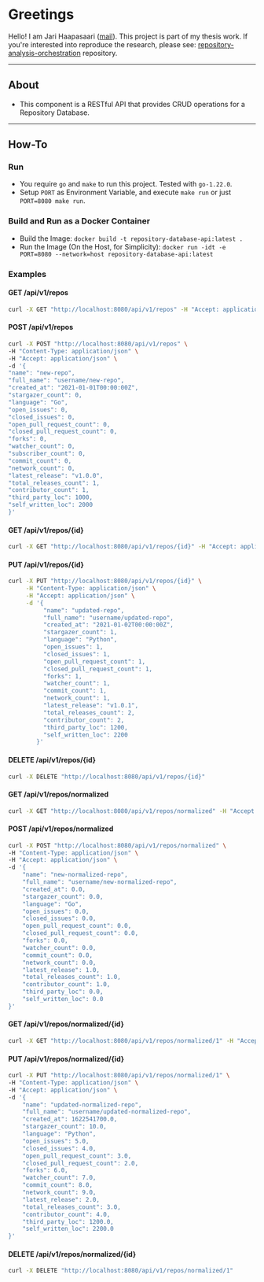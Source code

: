# Greetings

Hello! I am Jari Haapasaari ([mail](mailto:haapjari@gmail.com)). This project is part of my thesis work. If you're interested into reproduce the research, please see: [repository-analysis-orchestration](https://github.com/haapjari/repository-analysis-orchestration) repository.

***

## About

- This component is a RESTful API that provides CRUD operations for a Repository Database.

***

## How-To

### Run

- You require `go` and `make` to run this project. Tested with `go-1.22.0`.
- Setup `PORT` as Environment Variable, and execute `make run` or just `PORT=8080 make run`.

### Build and Run as a Docker Container

- Build the Image: `docker build -t repository-database-api:latest .`
- Run the Image (On the Host, for Simplicity): `docker run -idt -e PORT=8080 --network=host repository-database-api:latest`

### Examples

#### GET /api/v1/repos

```bash
curl -X GET "http://localhost:8080/api/v1/repos" -H "Accept: application/json"
```

#### POST /api/v1/repos

```bash 
curl -X POST "http://localhost:8080/api/v1/repos" \
-H "Content-Type: application/json" \
-H "Accept: application/json" \
-d '{
"name": "new-repo",
"full_name": "username/new-repo",
"created_at": "2021-01-01T00:00:00Z",
"stargazer_count": 0,
"language": "Go",
"open_issues": 0,
"closed_issues": 0,
"open_pull_request_count": 0,
"closed_pull_request_count": 0,
"forks": 0,
"watcher_count": 0,
"subscriber_count": 0,
"commit_count": 0,
"network_count": 0,
"latest_release": "v1.0.0",
"total_releases_count": 1,
"contributor_count": 1,
"third_party_loc": 1000,
"self_written_loc": 2000
}'
```

#### GET /api/v1/repos/{id}

```bash
curl -X GET "http://localhost:8080/api/v1/repos/{id}" -H "Accept: application/json"
```

#### PUT /api/v1/repos/{id}

```bash
curl -X PUT "http://localhost:8080/api/v1/repos/{id}" \
     -H "Content-Type: application/json" \
     -H "Accept: application/json" \
     -d '{
          "name": "updated-repo",
          "full_name": "username/updated-repo",
          "created_at": "2021-01-02T00:00:00Z",
          "stargazer_count": 1,
          "language": "Python",
          "open_issues": 1,
          "closed_issues": 1,
          "open_pull_request_count": 1,
          "closed_pull_request_count": 1,
          "forks": 1,
          "watcher_count": 1,
          "commit_count": 1,
          "network_count": 1,
          "latest_release": "v1.0.1",
          "total_releases_count": 2,
          "contributor_count": 2,
          "third_party_loc": 1200,
          "self_written_loc": 2200
        }'
```

#### DELETE /api/v1/repos/{id}

```bash
curl -X DELETE "http://localhost:8080/api/v1/repos/{id}"
```

#### GET /api/v1/repos/normalized

```bash
curl -X GET "http://localhost:8080/api/v1/repos/normalized" -H "Accept: application/json"
```

#### POST /api/v1/repos/normalized

```bash
curl -X POST "http://localhost:8080/api/v1/repos/normalized" \
-H "Content-Type: application/json" \
-H "Accept: application/json" \
-d '{
    "name": "new-normalized-repo",
    "full_name": "username/new-normalized-repo",
    "created_at": 0.0,
    "stargazer_count": 0.0,
    "language": "Go",
    "open_issues": 0.0,
    "closed_issues": 0.0,
    "open_pull_request_count": 0.0,
    "closed_pull_request_count": 0.0,
    "forks": 0.0,
    "watcher_count": 0.0,
    "commit_count": 0.0,
    "network_count": 0.0,
    "latest_release": 1.0,
    "total_releases_count": 1.0,
    "contributor_count": 1.0,
    "third_party_loc": 0.0,
    "self_written_loc": 0.0 
}'
```

#### GET /api/v1/repos/normalized/{id}

```bash
curl -X GET "http://localhost:8080/api/v1/repos/normalized/1" -H "Accept: application/json"
```

#### PUT /api/v1/repos/normalized/{id}

```bash
curl -X PUT "http://localhost:8080/api/v1/repos/normalized/1" \
-H "Content-Type: application/json" \
-H "Accept: application/json" \
-d '{
    "name": "updated-normalized-repo",
    "full_name": "username/updated-normalized-repo",
    "created_at": 1622541700.0,
    "stargazer_count": 10.0,
    "language": "Python",
    "open_issues": 5.0,
    "closed_issues": 4.0,
    "open_pull_request_count": 3.0,
    "closed_pull_request_count": 2.0,
    "forks": 6.0,
    "watcher_count": 7.0,
    "commit_count": 8.0,
    "network_count": 9.0,
    "latest_release": 2.0,
    "total_releases_count": 3.0,
    "contributor_count": 4.0,
    "third_party_loc": 1200.0,
    "self_written_loc": 2200.0
}'
``` 

#### DELETE /api/v1/repos/normalized/{id}

```bash
curl -X DELETE "http://localhost:8080/api/v1/repos/normalized/1"
```